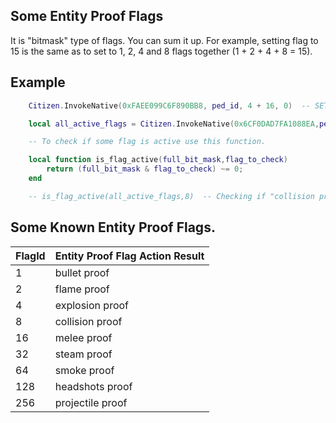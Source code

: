## Some Entity Proof Flags

It is "bitmask" type of flags. You can sum it up. For example, setting flag to 15 is the same as to set to 1, 2, 4 and 8 flags together (1 + 2 + 4 + 8 = 15).

## Example

```lua
	Citizen.InvokeNative(0xFAEE099C6F890BB8, ped_id, 4 + 16, 0)  -- SET_ENTITY_PROOFS   -- make ped explosion and melee proof.

	local all_active_flags = Citizen.InvokeNative(0x6CF0DAD7FA1088EA,ped_id)   --  _GET_ENTITY_PROOFS  returns 20 in this example.

	-- To check if some flag is active use this function.

    local function is_flag_active(full_bit_mask,flag_to_check)
        return (full_bit_mask & flag_to_check) ~= 0;
    end

 	-- is_flag_active(all_active_flags,8)  -- Checking if "collision proof flag" 8 is active. Returns FALSE in this example.

```

<h2>Some Known Entity Proof Flags.</h2>

FlagId | Entity Proof Flag Action Result
----------- | --------------------------
1 | bullet proof
2 | flame proof
4 | explosion proof
8 | collision proof
16 | melee proof
32 | steam proof
64 | smoke proof
128 | headshots proof
256 | projectile proof